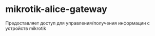 # mikrotik-alice-gateway
Предоставляет доступ для управления/получения информации с устройств  mikrotik
